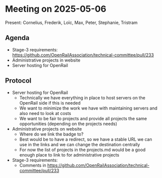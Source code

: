 # Meeting on 2025-05-06

Present: Cornelius, Frederik, Loïc, Max, Peter, Stephanie, Tristram

## Agenda

* Stage-3 requirements: https://github.com/OpenRailAssociation/technical-committee/pull/233
* Administrative projects in website
* Server hosting for OpenRail

## Protocol

* Server hosting for OpenRail
  * Technically we have everything in place to host servers on the OpenRail side if this is needed
  * We want to minimize the work we have with maintaining servers and also need to look at costs
  * We want to be fair to projects and provide all projects the same opportunities (depending on the projects needs)
* Administrative projects on website
  * Where do we link the badge to?
  * Best would be to have a redirect, so we have a stable URL we can use in the links and we can change the destination centrally
  * For now the list of projects in the projects.md would be a good enough place to link to for administrative projects
* Stage-3 requirements:
  * Comments in https://github.com/OpenRailAssociation/technical-committee/pull/233
